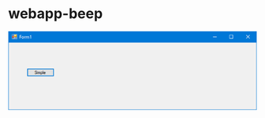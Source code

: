 # webapp-beep

![alt text](https://raw.githubusercontent.com/sumeta/webapp-beep/master/screenshot.png "Screenshot")
